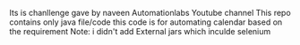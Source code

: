 Its is chanllenge gave by naveen Automationlabs Youtube channel
This repo contains only java file/code
this code is for automating calendar based on the requirement
Note: i didn't add External jars which inculde selenium
